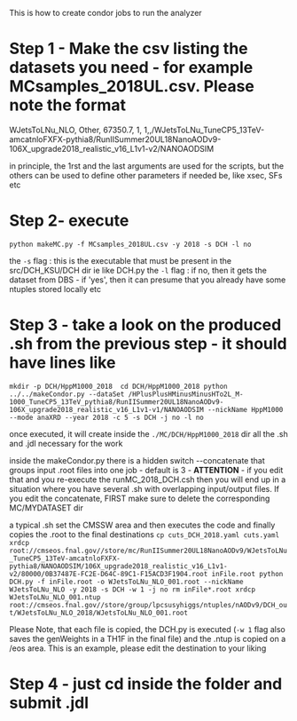 This is how to create condor jobs to run the analyzer

# Step 1 - Make the csv listing the datasets you need - for example MCsamples_2018UL.csv. Please note the format

WJetsToLNu_NLO, Other, 67350.7, 1, 1,,/WJetsToLNu_TuneCP5_13TeV-amcatnloFXFX-pythia8/RunIISummer20UL18NanoAODv9-106X_upgrade2018_realistic_v16_L1v1-v2/NANOAODSIM

in principle, the 1rst and the last arguments are used for the scripts, but the others can be used to define other parameters if needed be, like xsec, SFs etc

# Step 2- execute

`python makeMC.py -f MCsamples_2018UL.csv -y 2018 -s DCH -l no`

the `-s` flag : this is the executable that must be present in the src/DCH_KSU/DCH dir ie like DCH.py
the `-l` flag : if no, then it gets the dataset from DBS - if 'yes', then it can presume that you already have some ntuples stored locally etc


# Step 3 - take a look on the produced .sh from the previous step - it should have lines like
`mkdir -p DCH/HppM1000_2018 
cd DCH/HppM1000_2018
python ../../makeCondor.py --dataSet /HPlusPlusHMinusMinusHTo2L_M-1000_TuneCP5_13TeV_pythia8/RunIISummer20UL18NanoAODv9-106X_upgrade2018_realistic_v16_L1v1-v1/NANOAODSIM --nickName HppM1000 --mode anaXRD --year 2018 -c 5 -s DCH -j no -l no`

once executed, it will create inside the `./MC/DCH/HppM1000_2018` dir all the .sh and .jdl necessary for the work

inside the makeCondor.py there is a hidden switch --concatenate that groups input .root files into one job - default is 3 - **ATTENTION** - if you edit that and you re-execute the  runMC_2018_DCH.csh then you will end up in a situation where you have several .sh with overlapping input/output files. If you edit the concatenate, FIRST make sure to delete the corresponding MC/MYDATASET dir

a typical .sh set the CMSSW area and then executes the code and finally copies the .root to the final destinations
`
cp cuts_DCH_2018.yaml cuts.yaml
xrdcp  root://cmseos.fnal.gov//store/mc/RunIISummer20UL18NanoAODv9/WJetsToLNu_TuneCP5_13TeV-amcatnloFXFX-pythia8/NANOAODSIM/106X_upgrade2018_realistic_v16_L1v1-
v2/80000/0B37487E-FC2E-D64C-89C1-F15ACD3F1904.root inFile.root
python DCH.py -f inFile.root -o WJetsToLNu_NLO_001.root --nickName WJetsToLNu_NLO -y 2018 -s DCH -w 1 -j no
rm inFile*.root
xrdcp WJetsToLNu_NLO_001.ntup root://cmseos.fnal.gov//store/group/lpcsusyhiggs/ntuples/nAODv9/DCH_out/WJetsToLNu_NLO_2018/WJetsToLNu_NLO_001.root 
`



Please Note, that each file is copied, the DCH.py is executed (`-w 1` flag also saves the genWeights in a TH1F in the final file) and the .ntup is copied on a /eos area. This is an example, please edit the destination to your liking


# Step 4 - just cd inside the folder and submit .jdl 
